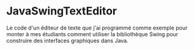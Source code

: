 # JavaSwingTextEditor

Le code d'un éditeur de texte que j'ai programmé comme exemple pour monter à mes étudiants comment utiliser la bibliothèque Swing pour construire des interfaces graphiques dans Java.
